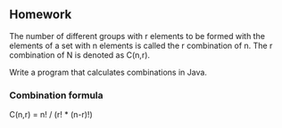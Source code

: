 
## Homework

The number of different groups with r elements to be formed with the elements of a set with n elements is called the r combination of n. The r combination of N is denoted as C(n,r).

Write a program that calculates combinations in Java.

### Combination formula

C(n,r) = n! / (r! * (n-r)!)